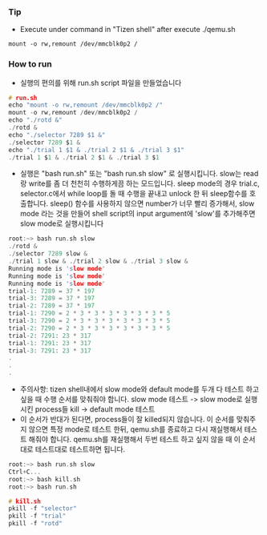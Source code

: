 ### Tip
- Execute under command in "Tizen shell" after execute ./qemu.sh
```
mount -o rw,remount /dev/mmcblk0p2 /
```

### How to run
- 실행의 편의를 위해 run.sh script 파일을 만들었습니다

```C
# run.sh
echo "mount -o rw,remount /dev/mmcblk0p2 /"
mount -o rw,remount /dev/mmcblk0p2 /
echo "./rotd &"
./rotd &
echo "./selector 7289 $1 &"
./selector 7289 $1 &
echo "./trial 1 $1 & ./trial 2 $1 & ./trial 3 $1"
./trial 1 $1 & ./trial 2 $1 & ./trial 3 $1
```

- 실행은 "bash run.sh" 또는 "bash run.sh slow" 로 실행시킵니다. slow는 read랑 write를 좀 더 천천히 수행하게끔 하는 모드입니다. sleep mode의 경우 trial.c, selector.c에서 while loop를 돌 때 수행을 끝내고 unlock 한 뒤 sleep함수를 호출합니다. sleep() 함수를 사용하지 않으면 number가 너무 빨리 증가해서, slow mode 라는 것을 만들어 shell script의 input argument에 'slow'를 추가해주면 slow mode로 실행시킵니다

```C
root:~> bash run.sh slow
./rotd &
./selector 7289 slow &
./trial 1 slow & ./trial 2 slow & ./trial 3 slow & 
Running mode is 'slow mode'
Running mode is 'slow mode'
Running mode is 'slow mode'
trial-1: 7289 = 37 * 197
trial-3: 7289 = 37 * 197
trial-2: 7289 = 37 * 197
trial-1: 7290 = 2 * 3 * 3 * 3 * 3 * 3 * 3 * 5
trial-3: 7290 = 2 * 3 * 3 * 3 * 3 * 3 * 3 * 5
trial-2: 7290 = 2 * 3 * 3 * 3 * 3 * 3 * 3 * 5
trial-2: 7291: 23 * 317
trial-1: 7291: 23 * 317
trial-3: 7291: 23 * 317
.
.
.
```

- 주의사항: tizen shell내에서 slow mode와 default mode를 두개 다 테스트 하고 싶을 때 수행 순서를 맞춰줘야 합니다. slow mode 테스트 -> slow mode로 실행시킨 process들 kill -> default mode 테스트
- 이 순서가 반대가 된다면, process들이 잘 killed되지 않습니다. 이 순서를 맞춰주지 않으면 특정 mode로 테스트 한뒤, qemu.sh를 종료하고 다시 재실행해서 테스트 해줘야 합니다. qemu.sh를 재실행해서 두번 테스트 하고 싶지 않을 때 이 순서대로 테스트대로 테스트하면 됩니다.
```C
root:~> bash run.sh slow
Ctrl+C...
root:~> bash kill.sh
root:~> bash run.sh
```

```C
# kill.sh
pkill -f "selector"
pkill -f "trial"
pkill -f "rotd"
```
